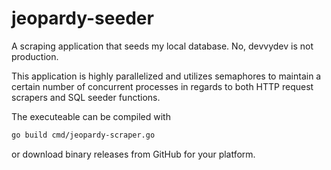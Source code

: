 # jeopardy-seeder
A scraping application that seeds my local database. No, devvydev is not production.

This application is highly parallelized and utilizes semaphores to maintain a certain number of concurrent processes in regards to both HTTP request scrapers and SQL seeder functions. 

The executeable can be compiled with 

```bash
go build cmd/jeopardy-scraper.go
```

or download binary releases from GitHub for your platform. 
